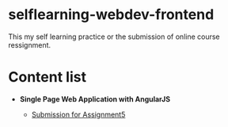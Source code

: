 # selflearning-webdev-frontend
This my self learning practice or the submission of online course ressignment.

# Content list

* **Single Page Web Application with AngularJS**

  * [Submission for Assignment5](https://yunzhiwei.github.io/selflearning-webdev-frontend/SPAwithAngularJS-JH/Assignment5/submission/#/)

